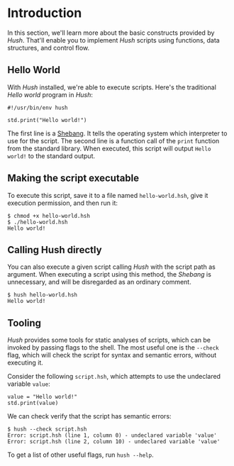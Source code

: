 # Introduction

In this section, we'll learn more about the basic constructs provided by *Hush*. That'll enable you to implement *Hush* scripts using functions, data structures, and control flow.

## Hello World

With *Hush* installed, we're able to execute scripts. Here's the traditional *Hello world* program in *Hush*:

```hush
#!/usr/bin/env hush

std.print("Hello world!")
```

The first line is a [Shebang](https://en.wikipedia.org/wiki/Shebang_(Unix)). It tells the operating system which interpreter to use for the script. The second line is a function call of the `print` function from the standard library. When executed, this script will output `Hello world!` to the standard output.

## Making the script executable

To execute this script, save it to a file named `hello-world.hsh`, give it execution permission, and then run it:
```shell
$ chmod +x hello-world.hsh
$ ./hello-world.hsh
Hello world!
```

## Calling Hush directly

You can also execute a given script calling *Hush* with the script path as argument. When executing a script using this method, the *Shebang* is unnecessary, and will be disregarded as an ordinary comment.
```shell
$ hush hello-world.hsh
Hello world!
```

## Tooling

*Hush* provides some tools for static analyses of scripts, which can be invoked by passing flags to the shell. The most useful one is the `--check` flag, which will check the script for syntax and semantic errors, without executing it.

Consider the following `script.hsh`, which attempts to use the undeclared variable `value`:

```hush
value = "Hello world!"
std.print(value)
```

We can check verify that the script has semantic errors:

```shell
$ hush --check script.hsh
Error: script.hsh (line 1, column 0) - undeclared variable 'value'
Error: script.hsh (line 2, column 10) - undeclared variable 'value'
```

To get a list of other useful flags, run `hush --help`.
